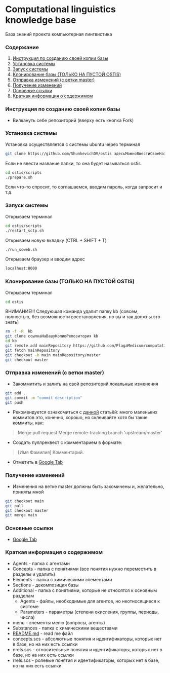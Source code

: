 # Computational linguistics knowledge base
База знаний проекта компьютерная лингвистика

### Содержание
1. [Инструкция по созданию своей копии базы](#instruction)
2. [Установка системы](#installing)
3. [Запуск системы](#start)
4. [Клонирование базы (ТОЛЬКО НА ПУСТОЙ OSTIS)](#cloning)
5. [Отправка изменений (с ветки master)](#pushing)
6. [Получение изменений](#pulling)
7. [Основные ссылки](#links)
8. [Краткая информация о содержимом](#content)

### <a name="instruction"></a> Инструкция по созданию своей копии базы
- Вилкануть себе репозиторий (вверху есть кнопка Fork)

### <a name="installing"></a> Установка системы
Установка осуществляется с системы ubuntu через терминал
```sh
git clone https://github.com/ShunkevichDV/ostis здесьМожноВвестиСвоеНазваниеДляПапкиСистемы
```
Если не ввести название папки, то она будет называться ostis
```sh
cd ostis/scripts
./prepare.sh
```
Если что-то спросит, то соглашаемся, вводим пароль, когда запросит и т.д.

### <a name="start"></a> Запуск системы
Открываем терминал
```sh
cd ostis/scripts
./restart_sctp.sh
```
Открываем новую вкладку (CTRL + SHIFT + T)
```sh
./run_scweb.sh
```
Открываем браузер и вводим адрес
```sh
localhost:8000
```

### <a name="cloning"></a> Клонирование базы (ТОЛЬКО НА ПУСТОЙ OSTIS)
Открываем терминал
```sh
cd ostis
```
ВНИМАНИЕ!!! Следующая команда удалит папку kb (совсем, полностью, без возможности восстановления, но вы и так должны это знать)
```sh
rm -f -R  kb
git clone ссылкаНаВашуКопиюРепозитория kb
cd kb
git remote add mainRepository https://github.com/PlagaMedicum/computational_linguistics_kb
git fetch mainRepository
git checkout -b main mainRepository/master
git checkout master

```

### <a name="pushing"></a> Отправка изменений (с ветки master)
- Закоммитить и залить на свой репозиторий локальные изменения
```sh
git add .
git commit -m "commit description"
git push
```
- Рекомендуется ознакомиться с [данной](https://htmlacademy.ru/blog/27-how-to-squash-commits-and-why-it-is-needed) статьёй: много маленьких коммитов это, конечно, хорошо, но склеивайте хотя бы такие коммиты, как:
> Merge pull request
> Merge remote-tracking branch 'upstream/master' 
- Создать пуллреквест c комментарием в формате: 
> [Имя Фамилия] Комментарий.
- Отметить в [Google Tab]

### <a name="pulling"></a> Получение изменений
- Изменения на ветке master должны быть закомичены и, желательно, приняты мной
```sh
git checkout main
git pull
git checkout master
git merge main
```

### <a name="links"></a> Основные ссылки
- [Google Tab]

### <a name="content"></a> Краткая информация о содержимом
- Agents - папка с агентами
- Concepts - папка с понятиями (все понятия нужно переместить в разделы и удалить)
- Elements - папка с химическими элементами
- Sections - декомпозиция базы
- Additional - папка с понятиями, которые не относятся к основным разделам
    - Agents - файлы, необходимые для агентов, но неотносящиеся к системе
	- Parameters - параметры (степени окисления, группы, периоды, числа)
- menu - элементы меню (вопросы, агенты)
- Substances - папка с химическими веществами
- [README.md](PlagaMedicum/computational_linguistics_kb/blob/README.md) - read me файл
- concepts.scs - абсолютные понятия и идентификаторы, которых нет в базе, но на них есть ссылки
- nrels.scs - относительные понятия и идентификаторы, которых нет в базе, но на них есть ссылки
- rrels.scs - ролевые понятия и идентификаторы, которых нет в базе, но на них есть ссылки

[//]: # (These are reference links used in the body of this note and get stripped out when the markdown processor does its job. There is no need to format nicely because it shouldn't be seen. Thanks SO - http://stackoverflow.com/questions/4823468/store-comments-in-markdown-syntax)


   [Google Tab]: <https://vk.com/away.php?to=https%3A%2F%2Fdocs.google.com%2Fspreadsheets%2Fd%2F18nNCC-Ydy1ah3_SeUuJ8MQDD3im1HLbOKU62bB0T5bw%2Fedit%3Fusp%3Ddrivesdk&cc_key=>
   [OSTIS]: <https://github.com/ShunkevichDV/ostis>
   [База Знаний IMS]: <https://github.com/ShunkevichDV/ims.ostis.kb>
